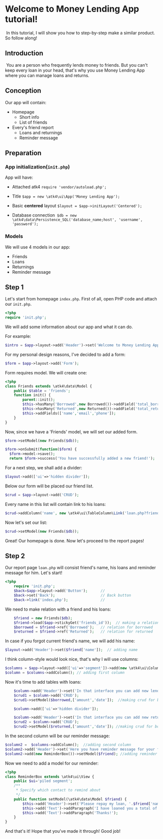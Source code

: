 # Welcome to Money Lending App tutorial!

​	In this tutorial, I will show you how to step-by-step make a similar product. So follow along!

## Introduction

​	You are a person who frequently lends money to friends. But you can't keep every loan in your head, that's why you use Money Lending App where you can manage loans and returns.

## Conception

Our app will contain: 

 * Homepage
    * Short info
    * List of friends
* Every's friend report
  * Loans and returnings
  * Reminder message

## Preparation

### App initialization(`init.php`)

App will have:

* Attached atk4 `require 'vendor/autoload.php';`
* Title `$app = new \atk4\ui\App('Money Lending App');`


* Basic **centered** layout `$layout = $app->initLayout('Centered');`
* Database connection` $db = new \atk4\data\Persistence_SQL('database_name;host', 'username', 'password');` 

### Models

We will use 4 models in our app:

* Friends
* Loans
* Returnings
* Reminder message

## Step 1

Let's start from homepage `index.php`. First of all, open PHP code and attach our `init.php`. 

```php
<?php
require 'init.php';
```

We will add some information about our app and what it can do.

 For example: 

```php
$intro = $app->layout->add('Header')->set('Welcome to Money Lending App, where you can manage your friend loans and their returnings. Enjoy!');
```

For my personal design reasons, I've decided to add a form:

```php
$form = $app->layout->add('Form');
```

Form requires model. We will create one:

```php
<?php
class Friends extends \atk4\data\Model {
	public $table = 'friends';
	function init() {
		parent::init();
		$this->hasMany('Borrowed',new Borrowed())->addField('total_borrowed', ['aggregate'=>'sum', 'field'=>'amount']); //aggregate makes a certain operation(f.e. summary) with all field's values
		$this->hasMany('Returned',new Returned())->addField('total_returned', ['aggregate'=>'sum', 'field'=>'amount']);
		$this->addFields(['name','email','phone']);
	}
}
```

Now, since we have a 'Friends' model, we will set our added form.

```php
$form->setModel(new Friends($db));

$form->onSubmit(function($form) {
  $form->model->save();
  return $form->success('You have successfully added a new friend!');
```

For a next step, we shall add a divider:

```php
$layout->add(['ui'=>'hidden divider']);
```

Below our form will be placed our friend list.

```php
$crud = $app->layout->add('CRUD');
```

Every name in this list will contain link to his loans:

```php
$crud->addColumn('name', new \atk4\ui\TableColumn\Link('loan.php?friends_id={$id}'));
```

Now let's set our list: 

```php
$crud->setModel(new Friends($db));
```

Great! Our homepage is done. Now let's proceed to the report pages!

## Step 2

Our report page `loan.php` will consist friend's name, his loans and reminder message for him. Let's start!

```php
<?php
	require 'init.php';
	$back=$app->layout->add('Button'); 		//
	$back->set('Back');						// Back button
	$back->link('index.php');				//
```

 We need to make relation with a friend and his loans:

```php
	$friend = new Friends($db);
	$friend->load($app->stickyGet('friends_id'));  // making a relation
	$borrowed = $friend->ref('Borrowed');	// relation for borrowed
	$returned = $friend->ref('Returned');	// relation for returned

```

In case if you forgot current friend's name, we will add his name:

```php
$layout->add('Header')->set($friend['name']);  // adding name
```

I think column-style would look nice, that's why I will use columns:

```php
$columns = $app->layout->add(['ui'=>'segment'])->add(new \atk4\ui\Columns('divided')); //adding column style
$column = $columns->addColumn(); // adding first column
```

Now it's time to add tables with loans:

```php
	$column->add('Header')->set('In that interface you can add new lends:'); //adding header
	$crud1 = $column->add('CRUD');
 	$crud1->setModel($borrowed,['amount','date']);  //making crud for borrowed

	$column->add(['ui'=>'hidden divider']);

	$column->add('Header')->set('In that interface you can add new returnings:');
	$crud2 = $column->add('CRUD');
	$crud2->setModel($returned,['amount','date']); //making crud for borrowed
```

In the second column will be our reminder message:

```php
$column2 =  $columns->addColumn();  //adding second column
$column2->add('Header')->set('Here you have reminder message for your friend. If you will, you can send it to him.');
$column2->add(new ReminderBox())->setModel($friend); //adding reminder message
```

Now we need to add a model for our reminder:

```php
<?php
class ReminderBox extends \atk4\ui\View {
    public $ui='piled segment';
    /**
     * Specify which contact to remind about
     */
    public function setModel(\atk4\data\Model $friend) {
        $this->add('Header')->set('Please repay my loan, '.$friend['name']);
        $this->add('Text')->addParagraph('I have loaned you a total of ' . $friend['total_borrowed'] . '€ from which you still owe me ' . ($friend['total_borrowed']-$friend['total_returned']) . '€. Please pay back!');
        $this->add('Text')->addParagraph('Thanks!');
    }
}
```

And that's it! Hope that you've made it through! Good job!
